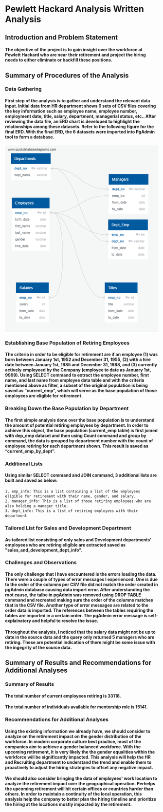 # Pewlett Hackard Analysis Written Analysis
## Introduction and Problem Statement
#### The objective of the project is to gain insight over the workforce at Pewlett Hackard who are near their retirement and project the hiring needs to either eliminate or backfill these positions.

## Summary of Procedures of the Analysis
### Data Gathering
#### First step of the analysis is to gather and understand the relevant data input. Initial data from HR department shows 6 sets of CSV files covering the key information such as employee name, employee number, employment date, title, salary, department, managerial status, etc.. After reviewing the data file, an ERD chart is developed to highlight the relationships among these datasets. Refer to the following figure for the final ERD. With the final ERD, the 6 datasets were imported into PgAdmin tool to form a database.
![ERD](EmployeeDB.png)
### Establishing Base Population of Retiring Employees
#### The criteria in order to be eligible for retirement are if an employee (1) was born between January 1st, 1952 and December 31, 1955, (2) with a hire date between January 1st, 1985 and December 31, 1988, and (3) currently actively employeed by the Company (employee to date as January 1st, 9999). Using SELECT command to extract the employee number, first name, and last name from employee data table and with the criteria mentioned above as filter, a subset of the original population is being saved as "current_emp", which will serve as the base population of those employees are eligible for retirement.
### Breaking Down the Base Population by Department
#### The first simple analysis done over the base population is to understand the amount of potential retiring employees by department. In order to achieve this object, the base population (current_emp table) is first joined with dep_emp dataset and then using Count command and group by command, the data is grouped by department number with the count of employee retiring for each department shown. This result is saved as “current_emp_by_dept".
### Additional Lists
#### Using similar SELECT command and JOIN command, 3 additional lists are built and saved as below:
	1. emp_info: This is a list containing a list of the employees eligible for retirement with their name, gender, and salary.
	2. manager_info: This is a list of those retiring employees who are also holding a manager title.
	3. dept_info: This is a list of retiring employees with their department

### Tailored List for Sales and Development Department
#### As tailored list consisting of only sales and Development departments' employees who are retiring eligible are extracted saved as "sales_and_development_dept_info". 

### Challenges and Observations
#### The only challenge that I have encountered is the errors loading the data. There were a couple of types of error messages I experienced. One is due to the order of the columns per CSV file did not match the order created in pgAdmin database causing data import error. After understanding the root cause, the talbe in pgAdmin was removed using DROP TABLE command and recreated making sure the order of the columns matches that in the CSV file. Another type of error messages are related to the order data is imported. The references between the tables requiring the tables are imported in a certain order. The pgAdmin error message is self-explainatory and helpful to resolve the issue.
#### Throughout the analysis, I noticed that the salary data might not be up to date in the source data and the query only returned 5 managers who are retiring. These are potential indication of there might be some issue with the ingegrity of the source data.

## Summary of Results and Recommendations for Additional Analyses
### Summary of Results
#### The total number of current employees retiring is 33118.
#### The total number of individuals available for mentorship role is 15141.
### Recommendations for Additional Analyses
#### Using the existing information we already have, we should consider to analyze on the retirement impact on the gender distribution of the workforce. In modern corporate culture best practice, most of the companies aim to achieve a gender balanced workforce. With the upcoming retirement, it is very likely the the gender equalities within the workforce will be significantly impacted. This analysis will help the HR and Recruiting department to understand the trend and enable them to proactively to adjust the hiring strategies to offset any negative impact.
#### We should also consider bringing the data of employees' work location to analyze the retirement impact over the geographical operation. Perhelps the upcoming retirement will hit certain offices or countries harder than others. In order to maintain a continuity of the local operation, this analysis help the company to better plan the hiring timeline and prioritize the hiring at the locations mostly impacted by the retirement.
